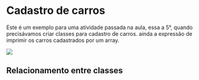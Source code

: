 # Cadastro de carros

Este é um exemplo para uma atividade passada na aula, essa a 5°,
quando precisávamos criar classes para cadastro de carros. ainda
a expressão de imprimir os carros cadastrados por um array.

<img src="../github/img.png"/>

## Relacionamento entre classes


